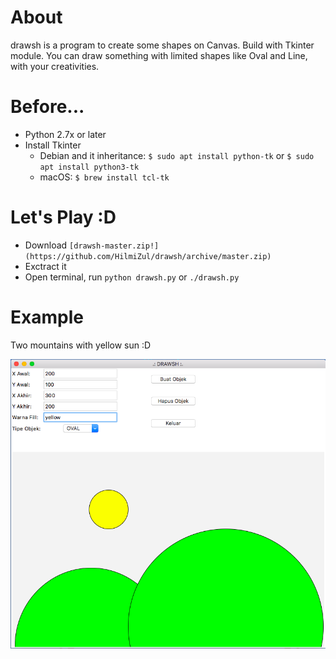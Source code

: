 # About
drawsh is a program to create some shapes on Canvas. Build with Tkinter module. You can draw something with limited shapes like Oval and Line, with your creativities.

# Before...
* Python 2.7x or later
* Install Tkinter
  * Debian and it inheritance: ```$ sudo apt install python-tk``` or ```$ sudo apt install python3-tk```
  * macOS: ```$ brew install tcl-tk```

# Let's Play :D
* Download ```[drawsh-master.zip!](https://github.com/HilmiZul/drawsh/archive/master.zip)```
* Exctract it
* Open terminal, run ```python drawsh.py``` or ```./drawsh.py```

# Example

Two mountains with yellow sun :D

![Image of sc](https://github.com/HilmiZul/drawsh/blob/master/sc.png)
